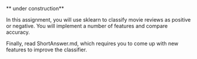 
** under construction**

In this assignment, you will use sklearn to classify movie reviews as positive or negative. You will implement a number of features and compare accuracy.

Finally, read ShortAnswer.md, which requires you to come up with new features to improve the classifier.
